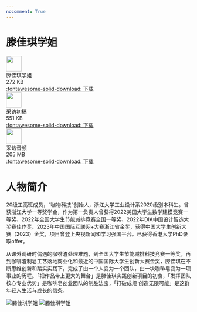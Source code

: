 ```yaml
---
nocomment: True
---
```


# 滕佳琪学姐

<div class="card file-block" markdown="1">
<div class="file-icon"><img src="https://zjuacee.blob.core.windows.net/zju-acee/pdf.svg" style="height: 3em;"></div>
<div class="file-body">
<div class="file-title">滕佳琪学姐</div>
<div class="file-meta">272 KB</div>
</div>
<a class="down-button" target="_blank" href="https://zjuacee.blob.core.windows.net/zju-acee/JiaqiTeng.pdf" markdown="1">:fontawesome-solid-download: 下载</a>
</div>

<div class="card file-block" markdown="1">
<div class="file-icon"><img src="https://zjuacee.blob.core.windows.net/zju-acee/pdf.svg" style="height: 3em;"></div>
<div class="file-body">
<div class="file-title">采访初稿</div>
<div class="file-meta">551 KB</div>
</div>
<a class="down-button" target="_blank" href="https://zjuacee.blob.core.windows.net/zju-acee/JiaqiTengDraft.pdf" markdown="1">:fontawesome-solid-download: 下载</a>
</div>

<div class="card file-block" markdown="1">
<div class="file-icon"><img src="https://zjuacee.blob.core.windows.net/zju-acee/mp3.svg" style="height: 3em;"></div>
<div class="file-body">
<div class="file-title">采访音频</div>
<div class="file-meta">205 MB</div>
</div>
<a class="down-button" target="_blank" href="https://zjuacee.blob.core.windows.net/zju-acee/JiaqiTengAudio.mp3" markdown="1">:fontawesome-solid-download: 下载</a>
</div>

# 人物简介

20级工高班成员，“咖物科技”创始人，浙江大学工业设计系2020级别本科生。曾获浙江大学一等奖学金，作为第一负责人曾获得2022美国大学生数学建模竞赛一等奖、2022年全国大学生节能减排竞赛全国一等奖、2022年DIA中国设计智造大奖赛佳作奖、2023年中国国际互联网+大赛浙江省金奖，获得中国大学生创新大赛（2023）金奖，项目曾登上央视新闻和学习强国平台。已获得香港大学PhD录取offer。

从课外调研时偶遇的咖啡渣处理难题，到全国大学生节能减排科技竞赛一等奖，再到咖啡渣制皂工艺落地商业化和最近的中国国际大学生创新大赛金奖，滕佳琪在不断思维创新和踏实实践下，完成了由一个人变为一个团队，由一块咖啡皂变为一项事业的历程。「把作品带上更大的舞台」是滕佳琪实践创新项目的初衷，「发挥团队核心专业优势」是咖啡皂创业团队的制胜法宝，「打破成规 创造无限可能」是这群年轻人生活与成长的信条。

![滕佳琪学姐](https://zjuacee.blob.core.windows.net/zju-acee/JiaqiTeng1.jpg)
![滕佳琪学姐](https://zjuacee.blob.core.windows.net/zju-acee/JiaqiTeng2.jpg)
